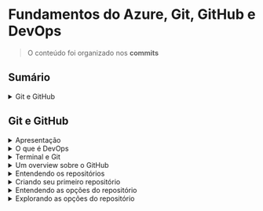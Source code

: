 <h1>Fundamentos do Azure, Git, GitHub e DevOps</h1>

> O conteúdo foi organizado nos **commits**

<!--#region Sumário -->

<h2>Sumário</h2>

<!--#region Git e GitHub -->

<details>
<summary>Git e GitHub</summary>
<br/>

<ul>
    <li><a href="id-01">Apresentação</a></li>
    <li><a href="id-02">O que é DevOps</a></li>
    <li><a href="id-03">Terminal e Git</a></li>
    <li><a href="id-04">Um overview sobre o GitHub</a></li>
    <li><a href="id-05">Entendendo os repositórios</a></li>
    <li><a href="id-06">Criando seu primeiro repositório</a></li>
    <li><a href="id-07">Entendendo as opções do repositório</a></li>
    <li><a href="id-08">Explorando as opções do repostiório</a></li>
</ul>

</details>

<!--#endregion -->

<!--#endregion -->

<!--#region Git e GitHub -->

<h2>Git e GitHub</h2>

<!--#region Apresentação -->

<details>
<summary id="id-01">Apresentação</summary>
<br/>

O que você vai aprender?
- Git
- Versionamento de Código
- GitHub
- DevOps
- Cloud Computing
- Microsoft Azure

> Deployment de uma aplicação completa, totalmente automatizado

</details>

<!--#endregion -->

<!--#region O que é DevOps -->

<details>
<summary id="id-02">O que é DevOps</summary>
<br/>

**DevOps** (Developer and Operations) é uma cultura

</details>

<!--#endregion -->

<!--#region Terminal e Git -->

<details>
<summary id="id-03">Terminal e Git</summary>
<br/>

Ferramentas:
- https://ohmyposh.dev/
- https://git-scm.com/

> SCM - Source Control Manager

```
git --version
git version 2.44.0.windows.1
```

</details>

<!--#endregion -->

<!--#region Um overview sobre o GitHub -->

<details>
<summary id="id-04">Um overview sobre o GitHub</summary>
<br/>

http://github.com/

https://cli.github.com/

```
gh --version

gh version 2.46.0 (2024-03-20)
https://github.com/cli/cli/releases/tag/v2.46.0
```

</details>

<!--#endregion -->

<!--#region Entendendo os repositórios -->

<details>
<summary id="id-05">Entendendo os repositórios</summary>
<br/>

</details>

<!--#endregion -->

<!--#region Criando seu primeiro repositório -->

<details>
<summary id="id-06">Criando seu primeiro repositório</summary>
<br/>

</details>

<!--#endregion -->

<!--#region Entendendo as opções do repositório -->

<details>
<summary id="id-07">Entendendo as opções do repositório</summary>
<br/>

- Unwatch - Notificações
- Fork - Cópia do Projeto

</details>

<!--#endregion -->

<!--#region Explorando as opções do repositório -->

<details>
<summary id="id-08">Explorando as opções do repositório</summary>
<br/>

- Code
- Issues
- Pull requests
- Actions
- Projects
- Wiki
- Security
- Insights
- Settings

Separar código de tarefas administrativas:
- GitHub
- Asana

Utilizar ferramenta externa para gerenciamento do projeto

</details>

<!--#endregion -->

<!--#endregion -->